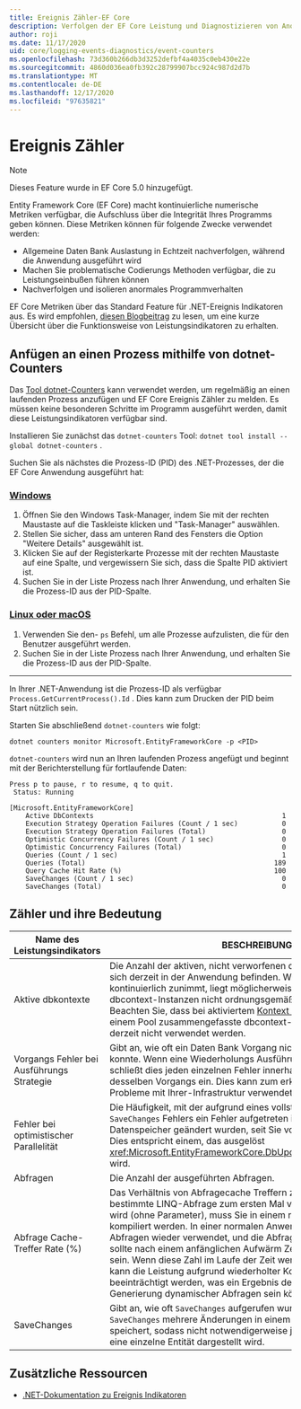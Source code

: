 ```yaml
---
title: Ereignis Zähler-EF Core
description: Verfolgen der EF Core Leistung und Diagnostizieren von Anomalien mit .NET-Ereignis Indikatoren
author: roji
ms.date: 11/17/2020
uid: core/logging-events-diagnostics/event-counters
ms.openlocfilehash: 73d360b266db3d3252defbf4a4035c0eb430e22e
ms.sourcegitcommit: 4860d036ea0fb392c28799907bcc924c987d2d7b
ms.translationtype: MT
ms.contentlocale: de-DE
ms.lasthandoff: 12/17/2020
ms.locfileid: "97635821"
---
```

# <a name="event-counters"></a>Ereignis Zähler

> [!NOTE]
> Dieses Feature wurde in EF Core 5.0 hinzugefügt.

Entity Framework Core (EF Core) macht kontinuierliche numerische Metriken verfügbar, die Aufschluss über die Integrität Ihres Programms geben können. Diese Metriken können für folgende Zwecke verwendet werden:

* Allgemeine Daten Bank Auslastung in Echtzeit nachverfolgen, während die Anwendung ausgeführt wird
* Machen Sie problematische Codierungs Methoden verfügbar, die zu Leistungseinbußen führen können
* Nachverfolgen und isolieren anormales Programmverhalten

EF Core Metriken über das Standard Feature für .NET-Ereignis Indikatoren aus. Es wird empfohlen, [diesen Blogbeitrag](https://devblogs.microsoft.com/dotnet/introducing-diagnostics-improvements-in-net-core-3-0/) zu lesen, um eine kurze Übersicht über die Funktionsweise von Leistungsindikatoren zu erhalten.

## <a name="attach-to-a-process-using-dotnet-counters"></a>Anfügen an einen Prozess mithilfe von dotnet-Counters

Das [Tool dotnet-Counters](https://docs.microsoft.com/dotnet/core/diagnostics/dotnet-counters) kann verwendet werden, um regelmäßig an einen laufenden Prozess anzufügen und EF Core Ereignis Zähler zu melden. Es müssen keine besonderen Schritte im Programm ausgeführt werden, damit diese Leistungsindikatoren verfügbar sind.

Installieren Sie zunächst das `dotnet-counters` Tool: `dotnet tool install --global dotnet-counters` .

Suchen Sie als nächstes die Prozess-ID (PID) des .NET-Prozesses, der die EF Core Anwendung ausgeführt hat:

### <a name="windows"></a>[Windows](#tab/windows)

1. Öffnen Sie den Windows Task-Manager, indem Sie mit der rechten Maustaste auf die Taskleiste klicken und "Task-Manager" auswählen.
2. Stellen Sie sicher, dass am unteren Rand des Fensters die Option "Weitere Details" ausgewählt ist.
3. Klicken Sie auf der Registerkarte Prozesse mit der rechten Maustaste auf eine Spalte, und vergewissern Sie sich, dass die Spalte PID aktiviert ist.
4. Suchen Sie in der Liste Prozess nach Ihrer Anwendung, und erhalten Sie die Prozess-ID aus der PID-Spalte.

### <a name="linux-or-macos"></a>[Linux oder macOS](#tab/fluent-api)

1. Verwenden Sie den- `ps` Befehl, um alle Prozesse aufzulisten, die für den Benutzer ausgeführt werden.
2. Suchen Sie in der Liste Prozess nach Ihrer Anwendung, und erhalten Sie die Prozess-ID aus der PID-Spalte.

***

In Ihrer .NET-Anwendung ist die Prozess-ID als verfügbar `Process.GetCurrentProcess().Id` . Dies kann zum Drucken der PID beim Start nützlich sein.

Starten Sie abschließend `dotnet-counters` wie folgt:

```console
dotnet counters monitor Microsoft.EntityFrameworkCore -p <PID>
```

`dotnet-counters` wird nun an Ihren laufenden Prozess angefügt und beginnt mit der Berichterstellung für fortlaufende Daten:

```console
Press p to pause, r to resume, q to quit.
 Status: Running

[Microsoft.EntityFrameworkCore]
    Active DbContexts                                               1
    Execution Strategy Operation Failures (Count / 1 sec)           0
    Execution Strategy Operation Failures (Total)                   0
    Optimistic Concurrency Failures (Count / 1 sec)                 0
    Optimistic Concurrency Failures (Total)                         0
    Queries (Count / 1 sec)                                         1
    Queries (Total)                                               189
    Query Cache Hit Rate (%)                                      100
    SaveChanges (Count / 1 sec)                                     0
    SaveChanges (Total)                                             0
```

## <a name="counters-and-their-meaning"></a>Zähler und ihre Bedeutung

Name des Leistungsindikators                          | BESCHREIBUNG
------------------------------------- | ----
Aktive dbkontexte                     | Die Anzahl der aktiven, nicht verworfenen dbcontext-Instanzen, die sich derzeit in der Anwendung befinden. Wenn diese Anzahl kontinuierlich zunimmt, liegt möglicherweise ein Leck vor, da dbcontext-Instanzen nicht ordnungsgemäß verworfen werden. Beachten Sie, dass bei aktiviertem [Kontext Pooling](xref:core/performance/advanced-performance-topics#dbcontext-pooling) diese Anzahl in einem Pool zusammengefasste dbcontext-Instanzen enthält, die derzeit nicht verwendet werden.
Vorgangs Fehler bei Ausführungs Strategie | Gibt an, wie oft ein Daten Bank Vorgang nicht ausgeführt werden konnte. Wenn eine Wiederholungs Ausführungs Strategie aktiviert ist, schließt dies jeden einzelnen Fehler innerhalb mehrerer Versuche desselben Vorgangs ein. Dies kann zum erkennen vorübergehender Probleme mit Ihrer-Infrastruktur verwendet werden.
Fehler bei optimistischer Parallelität       | Die Häufigkeit, mit der aufgrund eines vollständigen Parallelitäts `SaveChanges` Fehlers ein Fehler aufgetreten ist, da die Daten im Datenspeicher geändert wurden, seit Sie vom Code geladen wurden. Dies entspricht einem, das ausgelöst <xref:Microsoft.EntityFrameworkCore.DbUpdateConcurrencyException> wird.
Abfragen                               | Die Anzahl der ausgeführten Abfragen.
Abfrage Cache-Treffer Rate (%)              | Das Verhältnis von Abfragecache Treffern zu Fehlern. Wenn eine bestimmte LINQ-Abfrage zum ersten Mal von EF Core ausgeführt wird (ohne Parameter), muss Sie in einem relativ hohen Prozess kompiliert werden. In einer normalen Anwendung werden alle Abfragen wieder verwendet, und die Abfragecache-Treffer Rate sollte nach einem anfänglichen Aufwärm Zeitraum um 100% stabil sein. Wenn diese Zahl im Laufe der Zeit weniger als 100% beträgt, kann die Leistung aufgrund wiederholter Kompilierungen beeinträchtigt werden, was ein Ergebnis der suboptimalen Generierung dynamischer Abfragen sein könnte.
SaveChanges                           | Gibt an, wie oft `SaveChanges` aufgerufen wurde. Beachten Sie, dass `SaveChanges` mehrere Änderungen in einem einzelnen Batch speichert, sodass nicht notwendigerweise jedes einzelne Update für eine einzelne Entität dargestellt wird.

## <a name="additional-resources"></a>Zusätzliche Ressourcen

* [.NET-Dokumentation zu Ereignis Indikatoren](https://docs.microsoft.com/dotnet/core/diagnostics/event-counters)

